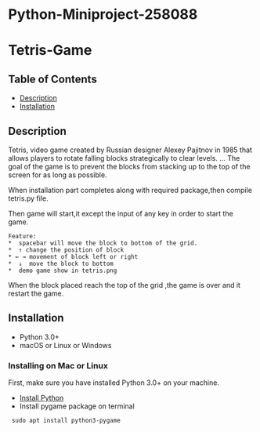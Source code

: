 # Python-Miniproject-258088

# Tetris-Game

## Table of Contents
* [Description](#Description)
* [Installation](#Installation)


## Description 

   Tetris, video game created by Russian designer Alexey Pajitnov in 1985 that allows players to rotate falling blocks strategically to clear levels. ... The goal of the game is to prevent the blocks from stacking up to the top of the screen for as long as possible.

 When installation part completes along with required package,then compile tetris.py file.
 
 Then game will start,it except the input of any key in order to start the game.
    
    Feature:
    *  spacebar will move the block to bottom of the grid.
    *  ↑ change the position of block
    * ← → movement of block left or right
    *  ↓  move the block to bottom
    *  demo game show in tetris.png 
 When the block placed reach the top of the grid ,the game is over and it restart the game.
 
## Installation

* Python 3.0+
* macOS or Linux or Windows 

### Installing on Mac or Linux
First, make sure you have installed Python 3.0+ on your machine.
* [Install Python](https://realpython.com/installing-python/)
* Install pygame package on terminal

```
 sudo apt install python3-pygame

```

